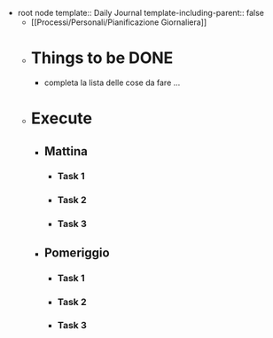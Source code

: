- root node
  template:: Daily Journal
  template-including-parent:: false
	- [[Processi/Personali/Pianificazione Giornaliera]]
	- # Things to be DONE
		- completa la lista delle cose da fare ...
	- # Execute
		- ## Mattina
			- ### Task 1
			- ### Task 2
			- ### Task 3
		- ## Pomeriggio
			- ### Task 1
			- ### Task 2
			- ### Task 3
